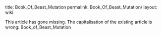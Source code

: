 title: Book_Of_Beast_Mutation
permalink: Book_Of_Beast_Mutation/
layout: wiki

This article has gone missing.
The capitalisation of the existing article is wrong: Book_of_Beast_Mutation
